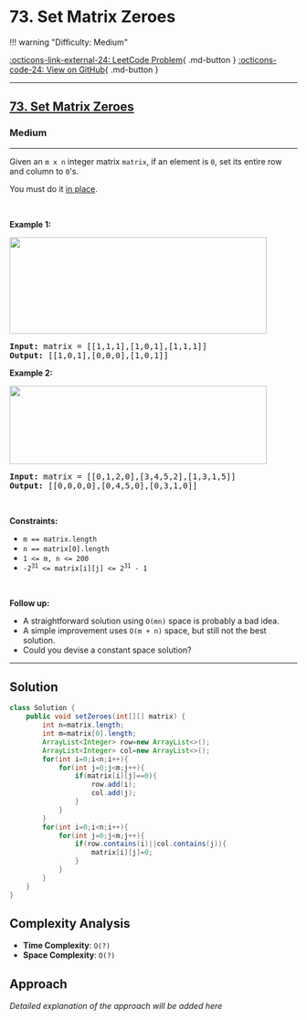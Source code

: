 # 73. Set Matrix Zeroes

!!! warning "Difficulty: Medium"

[:octicons-link-external-24: LeetCode Problem](https://leetcode.com/problems/set-matrix-zeroes/){ .md-button }
[:octicons-code-24: View on GitHub](https://github.com/RAJ8664/Leetcode/tree/master/0073-set-matrix-zeroes){ .md-button }

---

<h2><a href="https://leetcode.com/problems/set-matrix-zeroes">73. Set Matrix Zeroes</a></h2><h3>Medium</h3><hr><p>Given an <code>m x n</code> integer matrix <code>matrix</code>, if an element is <code>0</code>, set its entire row and column to <code>0</code>&#39;s.</p>

<p>You must do it <a href="https://en.wikipedia.org/wiki/In-place_algorithm" target="_blank">in place</a>.</p>

<p>&nbsp;</p>
<p><strong class="example">Example 1:</strong></p>
<img alt="" src="https://assets.leetcode.com/uploads/2020/08/17/mat1.jpg" style="width: 450px; height: 169px;" />
<pre>
<strong>Input:</strong> matrix = [[1,1,1],[1,0,1],[1,1,1]]
<strong>Output:</strong> [[1,0,1],[0,0,0],[1,0,1]]
</pre>

<p><strong class="example">Example 2:</strong></p>
<img alt="" src="https://assets.leetcode.com/uploads/2020/08/17/mat2.jpg" style="width: 450px; height: 137px;" />
<pre>
<strong>Input:</strong> matrix = [[0,1,2,0],[3,4,5,2],[1,3,1,5]]
<strong>Output:</strong> [[0,0,0,0],[0,4,5,0],[0,3,1,0]]
</pre>

<p>&nbsp;</p>
<p><strong>Constraints:</strong></p>

<ul>
	<li><code>m == matrix.length</code></li>
	<li><code>n == matrix[0].length</code></li>
	<li><code>1 &lt;= m, n &lt;= 200</code></li>
	<li><code>-2<sup>31</sup> &lt;= matrix[i][j] &lt;= 2<sup>31</sup> - 1</code></li>
</ul>

<p>&nbsp;</p>
<p><strong>Follow up:</strong></p>

<ul>
	<li>A straightforward solution using <code>O(mn)</code> space is probably a bad idea.</li>
	<li>A simple improvement uses <code>O(m + n)</code> space, but still not the best solution.</li>
	<li>Could you devise a constant space solution?</li>
</ul>


---

## Solution

```java
class Solution {
    public void setZeroes(int[][] matrix) {
        int n=matrix.length;
        int m=matrix[0].length;
        ArrayList<Integer> row=new ArrayList<>();
        ArrayList<Integer> col=new ArrayList<>();
        for(int i=0;i<n;i++){
            for(int j=0;j<m;j++){
                if(matrix[i][j]==0){
                    row.add(i);
                    col.add(j);
                }
            }
        }
        for(int i=0;i<n;i++){
            for(int j=0;j<m;j++){
                if(row.contains(i)||col.contains(j)){
                    matrix[i][j]=0;
                }
            }
        }
    }
}
```

## Complexity Analysis

- **Time Complexity**: `O(?)`
- **Space Complexity**: `O(?)`

## Approach

*Detailed explanation of the approach will be added here*

